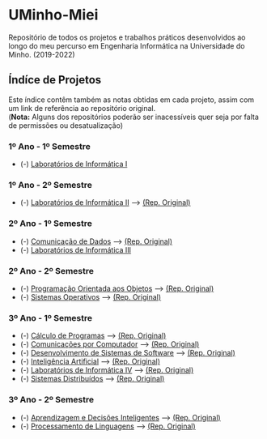 # UMinho-Miei
Repositório de todos os projetos e trabalhos práticos desenvolvidos ao longo do meu percurso em Engenharia Informática na Universidade do Minho. (2019-2022)  

## Índíce de Projetos
Este índice contêm também as notas obtidas em cada projeto, assim com um link de referência ao repositório original.   
(**Nota:** Alguns dos repositórios poderão ser inacessíveis quer seja por falta de permissões ou desatualização)

### 1º Ano - 1º Semestre
* (-) [Laboratórios de Informática I](https://github.com/VicShadow/UMinho-Miei/tree/main/1%C2%BAAno/Laborat%C3%B3rios%20de%20Inform%C3%A1tica%20I)
### 1º Ano - 2º Semestre
* (-) [Laboratórios de Informática II](https://github.com/VicShadow/UMinho-Miei/tree/main/1%C2%BAAno/Laborat%C3%B3rios%20de%20Inform%C3%A1tica%20II) --> [(Rep. Original)](https://github.com/stellaechild/LI2PL1G1)

### 2º Ano - 1º Semestre
* (-) [Comunicação de Dados](https://github.com/VicShadow/UMinho-Miei/tree/main/2%C2%BAAno/Comunica%C3%A7%C3%A3o%20de%20Dados) --> [(Rep. Original)](https://github.com/VicShadow/Projeto-SHAFT-CD-20-21)
* (-) [Laboratórios de Informática III](https://github.com/VicShadow/UMinho-Miei/tree/main/2%C2%BAAno/Laborat%C3%B3rios%20de%20Inform%C3%A1tica%20III)

### 2º Ano - 2º Semestre
* (-) [Programação Orientada aos Objetos](https://github.com/VicShadow/UMinho-Miei/tree/main/2%C2%BAAno/Programa%C3%A7%C3%A3o%20Orientada%20aos%20Objetos) --> [(Rep. Original)](https://github.com/marshaia/poo-project)
* (-) [Sistemas Operativos](https://github.com/VicShadow/UMinho-Miei/tree/main/2%C2%BAAno/Sistemas%20Operativos) --> [(Rep. Original)](https://github.com/VicShadow/SO2019-2020-Aurras)



### 3º Ano - 1º Semestre
* (-) [Cálculo de Programas](https://github.com/VicShadow/UMinho-Miei/tree/main/3%C2%BAAno/1%C2%BASemestre/C%C3%A1lculo%20de%20Programas) --> [(Rep. Original)](https://github.com/VicShadow/CP-21-22-TP)
* (-) [Comunicações por Computador](https://github.com/VicShadow/UMinho-Miei/tree/main/3%C2%BAAno/1%C2%BASemestre/Comunica%C3%A7%C3%A3o%20por%20Computadores) --> [(Rep. Original)](https://github.com/stellaechild/cc-tp2-pl4g45)
* (-) [Desenvolvimento de Sistemas de Software](https://github.com/VicShadow/UMinho-Miei/tree/main/3%C2%BAAno/1%C2%BASemestre/Desenvolvimento%20de%20Sistemas%20de%20Software) --> [(Rep. Original)](https://github.com/VicShadow/DSS-21-22-SGCR)
* (-) [Inteligência Artificial](https://github.com/VicShadow/UMinho-Miei/tree/main/3%C2%BAAno/1%C2%BASemestre/Intelig%C3%AAncia%20Artificial) --> [(Rep. Original)](https://github.com/marshaia/IA)
* (-) [Laboratórios de Informática IV](https://github.com/VicShadow/UMinho-Miei/tree/main/3%C2%BAAno/1%C2%BASemestre/Laborat%C3%B3rios%20de%20Inform%C3%A1tica%20IV) --> [(Rep. Original)](https://github.com/VicShadow/LI4-21-22-GoQuick)
* (-) [Sistemas Distribuídos](https://github.com/VicShadow/UMinho-Miei/tree/main/3%C2%BAAno/1%C2%BASemestre/Sistemas%20Distribu%C3%ADdos) --> [(Rep. Original)](https://github.com/VicShadow/SD-21-22-SRV)

### 3º Ano - 2º Semestre
* (-) [Aprendizagem e Decisões Inteligentes]() --> [(Rep. Original)](https://github.com/VicShadow/ADI-21-22-DataAnalysis)
* (-) [Processamento de Linguagens]() --> [(Rep. Original)](https://github.com/marshaia/PL-21-22)
